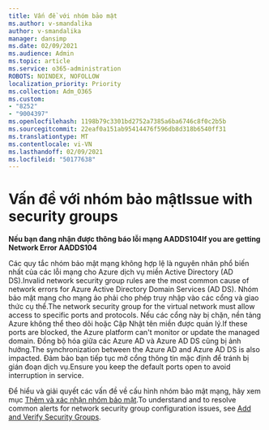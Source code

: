 ```yaml
---
title: Vấn đề với nhóm bảo mật
ms.author: v-smandalika
author: v-smandalika
manager: dansimp
ms.date: 02/09/2021
ms.audience: Admin
ms.topic: article
ms.service: o365-administration
ROBOTS: NOINDEX, NOFOLLOW
localization_priority: Priority
ms.collection: Adm_O365
ms.custom:
- "8252"
- "9004397"
ms.openlocfilehash: 1198b79c3301bd2752a7385a6ba6746c8f0c2b5b
ms.sourcegitcommit: 22eaf0a151ab95414476f596db8d318b6540ff31
ms.translationtype: MT
ms.contentlocale: vi-VN
ms.lasthandoff: 02/09/2021
ms.locfileid: "50177638"
---
```

# <a name="issue-with-security-groups"></a><span data-ttu-id="453cc-102">Vấn đề với nhóm bảo mật</span><span class="sxs-lookup"><span data-stu-id="453cc-102">Issue with security groups</span></span>

<span data-ttu-id="453cc-103">**Nếu bạn đang nhận được thông báo lỗi mạng AADDS104**</span><span class="sxs-lookup"><span data-stu-id="453cc-103">**If you are getting Network Error AADDS104**</span></span>

<span data-ttu-id="453cc-104">Các quy tắc nhóm bảo mật mạng không hợp lệ là nguyên nhân phổ biến nhất của các lỗi mạng cho Azure dịch vụ miền Active Directory (AD DS).</span><span class="sxs-lookup"><span data-stu-id="453cc-104">Invalid network security group rules are the most common cause of network errors for Azure Active Directory Domain Services (AD DS).</span></span> <span data-ttu-id="453cc-105">Nhóm bảo mật mạng cho mạng ảo phải cho phép truy nhập vào các cổng và giao thức cụ thể.</span><span class="sxs-lookup"><span data-stu-id="453cc-105">The network security group for the virtual network must allow access to specific ports and protocols.</span></span> <span data-ttu-id="453cc-106">Nếu các cổng này bị chặn, nền tảng Azure không thể theo dõi hoặc Cập Nhật tên miền được quản lý.</span><span class="sxs-lookup"><span data-stu-id="453cc-106">If these ports are blocked, the Azure platform can't monitor or update the managed domain.</span></span> <span data-ttu-id="453cc-107">Đồng bộ hóa giữa các Azure AD và Azure AD DS cũng bị ảnh hưởng.</span><span class="sxs-lookup"><span data-stu-id="453cc-107">The synchronization between the Azure AD and Azure AD DS is also impacted.</span></span> <span data-ttu-id="453cc-108">Đảm bảo bạn tiếp tục mở cổng thông tin mặc định để tránh bị gián đoạn dịch vụ.</span><span class="sxs-lookup"><span data-stu-id="453cc-108">Ensure you keep the default ports open to avoid interruption in service.</span></span>

<span data-ttu-id="453cc-109">Để hiểu và giải quyết các vấn đề về cấu hình nhóm bảo mật mạng, hãy xem mục [Thêm và xác nhận nhóm bảo mật](https://docs.microsoft.com/azure/active-directory-domain-services/alert-nsg#verify-and-edit-existing-security-rules).</span><span class="sxs-lookup"><span data-stu-id="453cc-109">To understand and to resolve common alerts for network security group configuration issues, see [Add and Verify Security Groups](https://docs.microsoft.com/azure/active-directory-domain-services/alert-nsg#verify-and-edit-existing-security-rules).</span></span>
